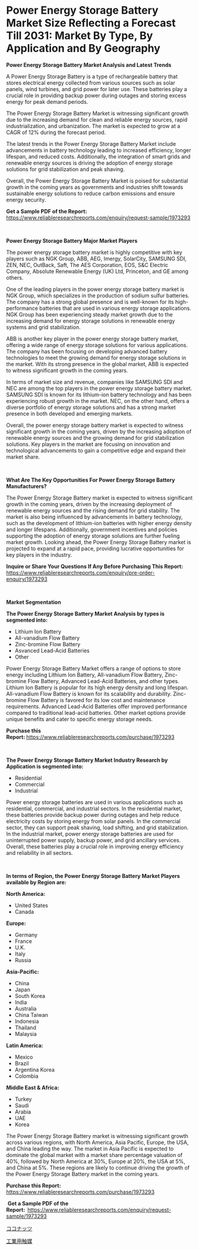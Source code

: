 <p><h1>Power Energy Storage Battery Market Size Reflecting a Forecast Till 2031: Market By Type, By Application and By Geography</h1></p><p><strong>Power Energy Storage Battery Market Analysis and Latest Trends</strong></p>
<p><p>A Power Energy Storage Battery is a type of rechargeable battery that stores electrical energy collected from various sources such as solar panels, wind turbines, and grid power for later use. These batteries play a crucial role in providing backup power during outages and storing excess energy for peak demand periods.</p><p>The Power Energy Storage Battery Market is witnessing significant growth due to the increasing demand for clean and reliable energy sources, rapid industrialization, and urbanization. The market is expected to grow at a CAGR of 12% during the forecast period.</p><p>The latest trends in the Power Energy Storage Battery Market include advancements in battery technology leading to increased efficiency, longer lifespan, and reduced costs. Additionally, the integration of smart grids and renewable energy sources is driving the adoption of energy storage solutions for grid stabilization and peak shaving.</p><p>Overall, the Power Energy Storage Battery Market is poised for substantial growth in the coming years as governments and industries shift towards sustainable energy solutions to reduce carbon emissions and ensure energy security.</p></p>
<p><strong>Get a Sample PDF of the Report:&nbsp;</strong> <a href="https://www.reliableresearchreports.com/enquiry/request-sample/1973293">https://www.reliableresearchreports.com/enquiry/request-sample/1973293</a></p>
<p>&nbsp;</p>
<p><strong>Power Energy Storage Battery Major Market Players</strong></p>
<p><p>The power energy storage battery market is highly competitive with key players such as NGK Group, ABB, AEG, Imergy, SolarCity, SAMSUNG SDI, ZEN, NEC, OutBack, Saft, The AES Corporation, EOS, S&C Electric Company, Absolute Renewable Energy (UK) Ltd, Princeton, and GE among others.</p><p>One of the leading players in the power energy storage battery market is NGK Group, which specializes in the production of sodium sulfur batteries. The company has a strong global presence and is well-known for its high-performance batteries that are used in various energy storage applications. NGK Group has been experiencing steady market growth due to the increasing demand for energy storage solutions in renewable energy systems and grid stabilization.</p><p>ABB is another key player in the power energy storage battery market, offering a wide range of energy storage solutions for various applications. The company has been focusing on developing advanced battery technologies to meet the growing demand for energy storage solutions in the market. With its strong presence in the global market, ABB is expected to witness significant growth in the coming years.</p><p>In terms of market size and revenue, companies like SAMSUNG SDI and NEC are among the top players in the power energy storage battery market. SAMSUNG SDI is known for its lithium-ion battery technology and has been experiencing robust growth in the market. NEC, on the other hand, offers a diverse portfolio of energy storage solutions and has a strong market presence in both developed and emerging markets.</p><p>Overall, the power energy storage battery market is expected to witness significant growth in the coming years, driven by the increasing adoption of renewable energy sources and the growing demand for grid stabilization solutions. Key players in the market are focusing on innovation and technological advancements to gain a competitive edge and expand their market share.</p></p>
<p>&nbsp;</p>
<p><strong>What Are The Key Opportunities For Power Energy Storage Battery Manufacturers?</strong></p>
<p><p>The Power Energy Storage Battery market is expected to witness significant growth in the coming years, driven by the increasing deployment of renewable energy sources and the rising demand for grid stability. The market is also being influenced by advancements in battery technology, such as the development of lithium-ion batteries with higher energy density and longer lifespans. Additionally, government incentives and policies supporting the adoption of energy storage solutions are further fueling market growth. Looking ahead, the Power Energy Storage Battery market is projected to expand at a rapid pace, providing lucrative opportunities for key players in the industry.</p></p>
<p><strong>Inquire or Share Your Questions If Any Before Purchasing This Report:</strong> <a href="https://www.reliableresearchreports.com/enquiry/pre-order-enquiry/1973293">https://www.reliableresearchreports.com/enquiry/pre-order-enquiry/1973293</a></p>
<p>&nbsp;</p>
<p><strong>Market Segmentation</strong></p>
<p><strong>The Power Energy Storage Battery Market Analysis by types is segmented into:</strong></p>
<p><ul><li>Lithium Ion Battery</li><li>All-vanadium Flow Battery</li><li>Zinc-bromine Flow Battery</li><li>Asvanced Lead-Acid Batteries</li><li>Other</li></ul></p>
<p><p>Power Energy Storage Battery Market offers a range of options to store energy including Lithium Ion Battery, All-vanadium Flow Battery, Zinc-bromine Flow Battery, Advanced Lead-Acid Batteries, and other types. Lithium Ion Battery is popular for its high energy density and long lifespan. All-vanadium Flow Battery is known for its scalability and durability. Zinc-bromine Flow Battery is favored for its low cost and maintenance requirements. Advanced Lead-Acid Batteries offer improved performance compared to traditional lead-acid batteries. Other market options provide unique benefits and cater to specific energy storage needs.</p></p>
<p><strong>Purchase this Report:&nbsp;</strong><a href="https://www.reliableresearchreports.com/purchase/1973293">https://www.reliableresearchreports.com/purchase/1973293</a></p>
<p>&nbsp;</p>
<p><strong>The Power Energy Storage Battery Market Industry Research by Application is segmented into:</strong></p>
<p><ul><li>Residential</li><li>Commercial</li><li>Industrial</li></ul></p>
<p><p>Power energy storage batteries are used in various applications such as residential, commercial, and industrial sectors. In the residential market, these batteries provide backup power during outages and help reduce electricity costs by storing energy from solar panels. In the commercial sector, they can support peak shaving, load shifting, and grid stabilization. In the industrial market, power energy storage batteries are used for uninterrupted power supply, backup power, and grid ancillary services. Overall, these batteries play a crucial role in improving energy efficiency and reliability in all sectors.</p></p>
<p>&nbsp;</p>
<p><strong>In terms of Region, the Power Energy Storage Battery Market Players available by Region are:</strong></p>
<p>
    <p> <strong> North America: </strong>
        <ul>
            <li>United States</li>
            <li>Canada</li>
        </ul>
        </p> 
    <p> <strong> Europe: </strong>
        <ul>
            <li>Germany</li>
            <li>France</li>
            <li>U.K.</li>
            <li>Italy</li>
            <li>Russia</li>
        </ul>
        </p> 
    <p> <strong> Asia-Pacific: </strong>
        <ul>
            <li>China</li>
            <li>Japan</li>
            <li>South Korea</li>
            <li>India</li>
            <li>Australia</li>
            <li>China Taiwan</li>
            <li>Indonesia</li>
            <li>Thailand</li>
            <li>Malaysia</li>
        </ul>
        </p> 
    <p> <strong> Latin America: </strong>
        <ul>
            <li>Mexico</li>
            <li>Brazil</li>
            <li>Argentina Korea</li>
            <li>Colombia</li>
        </ul>
        </p> 
    <p> <strong> Middle East & Africa: </strong>
        <ul>
            <li>Turkey</li>
            <li>Saudi</li>
            <li>Arabia</li>
            <li>UAE</li>
            <li>Korea</li>
        </ul>
    </p>
    </p>
<p><p>The Power Energy Storage Battery market is witnessing significant growth across various regions, with North America, Asia Pacific, Europe, the USA, and China leading the way. The market in Asia Pacific is expected to dominate the global market with a market share percentage valuation of 40%, followed by North America at 30%, Europe at 20%, the USA at 5%, and China at 5%. These regions are likely to continue driving the growth of the Power Energy Storage Battery market in the coming years.</p></p>
<p><strong>Purchase this Report: </strong><a href="https://www.reliableresearchreports.com/purchase/1973293">https://www.reliableresearchreports.com/purchase/1973293</a></p>
<p>&nbsp;<strong>Get a Sample PDF of the Report:&nbsp;&nbsp;</strong><a href="https://www.reliableresearchreports.com/enquiry/request-sample/1973293">https://www.reliableresearchreports.com/enquiry/request-sample/1973293</a></p>
<p><strong></strong></p>
<p><p><a href="https://github.com/marbadji/Market-Research-Report-List-1/blob/main/179414817100.md">ココナッツ</a></p><p><a href="https://github.com/KaydenJohns1964/Market-Research-Report-List-1/blob/main/341878217101.md">工業用触媒</a></p></p>